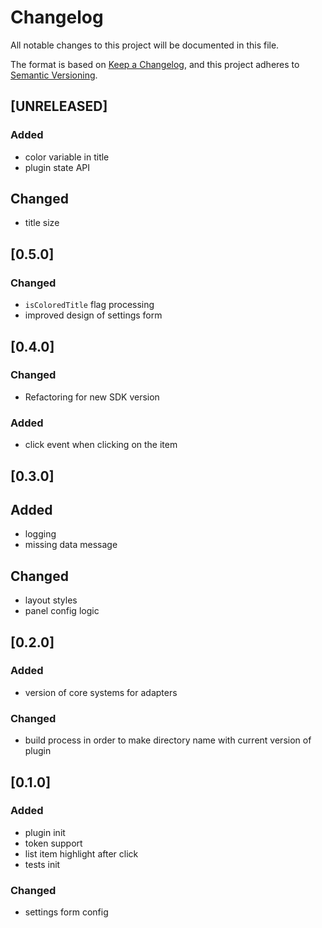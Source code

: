 # Changelog

All notable changes to this project will be documented in this file.

The format is based on [Keep a Changelog](https://keepachangelog.com/en/1.0.0/),
and this project adheres to [Semantic Versioning](https://semver.org/spec/v2.0.0.html).

## [UNRELEASED]

### Added

- color variable in title
- plugin state API

## Changed

- title size

## [0.5.0]

### Changed
- `isColoredTitle` flag processing
- improved design of settings form

## [0.4.0]

### Changed
- Refactoring for new SDK version

### Added
- click event when clicking on the item

## [0.3.0]

## Added
- logging
- missing data message

## Changed
- layout styles
- panel config logic

## [0.2.0]

### Added
- version of core systems for adapters

### Changed
- build process in order to make directory name with current version of plugin

## [0.1.0]

### Added
- plugin init
- token support
- list item highlight after click
- tests init

### Changed
- settings form config
